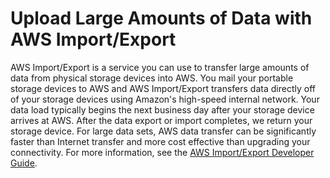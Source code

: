# Upload Large Amounts of Data with AWS Import/Export<a name="emr-plan-input-import-export"></a>

AWS Import/Export is a service you can use to transfer large amounts of data from physical storage devices into AWS\. You mail your portable storage devices to AWS and AWS Import/Export transfers data directly off of your storage devices using Amazon's high\-speed internal network\. Your data load typically begins the next business day after your storage device arrives at AWS\. After the data export or import completes, we return your storage device\. For large data sets, AWS data transfer can be significantly faster than Internet transfer and more cost effective than upgrading your connectivity\. For more information, see the [AWS Import/Export Developer Guide](http://docs.aws.amazon.com/AWSImportExport/latest/DG/)\.